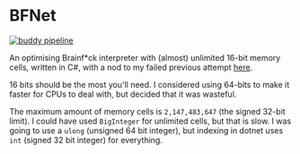 # BFNet
[![buddy pipeline](https://app.buddy.works/cainy-a/bfnet/pipelines/pipeline/313407/badge.svg?token=537b401f436f16f2fb7cc5edefd041f3aa593895b89e70cf2ca999b54ea0fdb8 "buddy pipeline")](https://app.buddy.works/cainy-a/bfnet/pipelines/pipeline/313407)

An optimising Brainf*ck interpreter with (almost) unlimited 16-bit memory cells, written in C#, with a nod to my failed previous attempt [here](https://github.com/cainy-a/MindMangler).

16 bits should be the most you'll need.
I considered using 64-bits to make it faster for CPUs to deal with, but decided that it was wasteful.

The maximum amount of memory cells is `2,147,483,647` (the signed 32-bit limit). I could have used `BigInteger` for unlimited cells, but that is slow. I was going to use a `ulong` (unsigned 64 bit integer), but indexing in dotnet uses `int` (signed 32 bit integer) for everything.
